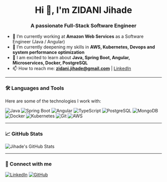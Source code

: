 <h1 align="center">Hi 👋, I'm ZIDANI Jihade</h1>
<h3 align="center">A passionate Full-Stack Software Engineer</h3>

- 🔭 I’m currently working at **Amazon Web Services** as a Software Engineer (Java / Angular)
- 🌱 I’m currently deepening my skills in **AWS, Kubernetes, Devops and system performance optimization**
- 💬 I am excited to learn about  **Java, Spring Boot, Angular, Microservices, Docker, PostgreSQL**
- 📫 How to reach me: **zidani.jihade@gmail.com** | [LinkedIn](https://linkedin.com/in/ZIDANIjihade)

---

### 🛠️ Languages and Tools

Here are some of the technologies I work with:

![Java](https://img.shields.io/badge/-Java-007396?logo=java&logoColor=white&style=flat)
![Spring Boot](https://img.shields.io/badge/-Spring%20Boot-6DB33F?logo=spring-boot&logoColor=white&style=flat)
![Angular](https://img.shields.io/badge/-Angular-DD0031?logo=angular&logoColor=white&style=flat)
![TypeScript](https://img.shields.io/badge/-TypeScript-3178C6?logo=typescript&logoColor=white&style=flat)
![PostgreSQL](https://img.shields.io/badge/-PostgreSQL-4169E1?logo=postgresql&logoColor=white&style=flat)
![MongoDB](https://img.shields.io/badge/-MongoDB-47A248?logo=mongodb&logoColor=white&style=flat)
![Docker](https://img.shields.io/badge/-Docker-2496ED?logo=docker&logoColor=white&style=flat)
![Kubernetes](https://img.shields.io/badge/-Kubernetes-326CE5?logo=kubernetes&logoColor=white&style=flat)
![Git](https://img.shields.io/badge/-Git-F05032?logo=git&logoColor=white&style=flat)
![AWS](https://img.shields.io/badge/-AWS-232F3E?logo=amazon-aws&logoColor=white&style=flat)

---

### 📈 GitHub Stats

![Jihade's GitHub Stats](https://github-readme-stats.vercel.app/api?username=Z-Jihade&show_icons=true&theme=github_dark)

---

### 🔗 Connect with me

[![LinkedIn](https://img.shields.io/badge/LinkedIn-blue?logo=linkedin&style=flat)](https://linkedin.com/in/ZIDANIjihade)
[![GitHub](https://img.shields.io/badge/GitHub-%2312100E?logo=github&style=flat&logoColor=white)](https://github.com/Z-Jihade)
